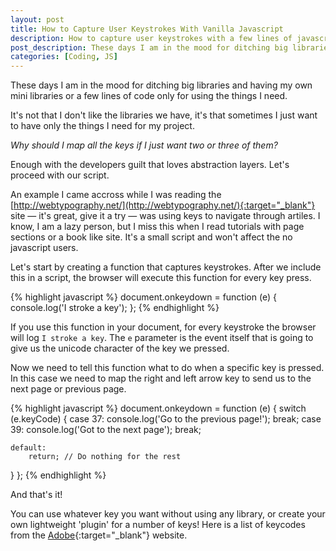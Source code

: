 ```yaml
---
layout: post
title: How to Capture User Keystrokes With Vanilla Javascript
description: How to capture user keystrokes with a few lines of javascript code
post_description: These days I am in the mood for ditching big libraries.
categories: [Coding, JS]
---
```


These days I am in the mood for ditching big libraries and having my own mini libraries or a few lines of code only for using the things I need.

It's not that I don't like the libraries we have, it's that sometimes I just want to have only the things I need for my project.

*Why should I map all the keys if I just want two or three of them?*

Enough with the developers guilt that loves abstraction layers. Let's proceed with our script.

An example I came accross while I was reading the [http://webtypography.net/](http://webtypography.net/){:target="_blank"} site — it's great, give it a try — was using keys to navigate through artiles. I know, I am a lazy person, but I miss this when I read tutorials with page sections or a book like site. It's a small script and won't affect the no javascript users.

Let's start by creating a function that captures keystrokes. After we include this in a script, the browser will execute this function for every key press.

{% highlight javascript %}
document.onkeydown = function (e) {
  console.log('I stroke a key');
};
{% endhighlight %}

If you use this function in your document, for every keystroke the browser will log `I stroke a key`.
The ```e``` parameter is the event itself that is going to give us the unicode character of the key we pressed.

Now we need to tell this function what to do when a specific key is pressed. In this case we need to map the right and left arrow key to send us to the next page or previous page.

{% highlight javascript %}
document.onkeydown = function (e) {
  switch (e.keyCode) {
    case 37:
        console.log('Go to the previous page!');
        break;
    case 39:
        console.log('Got to the next page');
        break;

    default:
        return; // Do nothing for the rest
  }
};
{% endhighlight %}

And that's it!

You can use whatever key you want without using any library, or create your own lightweight 'plugin' for a number of keys!
Here is a list of keycodes from the [Adobe](http://help.adobe.com/en_US/AS2LCR/Flash_10.0/help.html?content=00000520.html){:target="_blank"} website.
